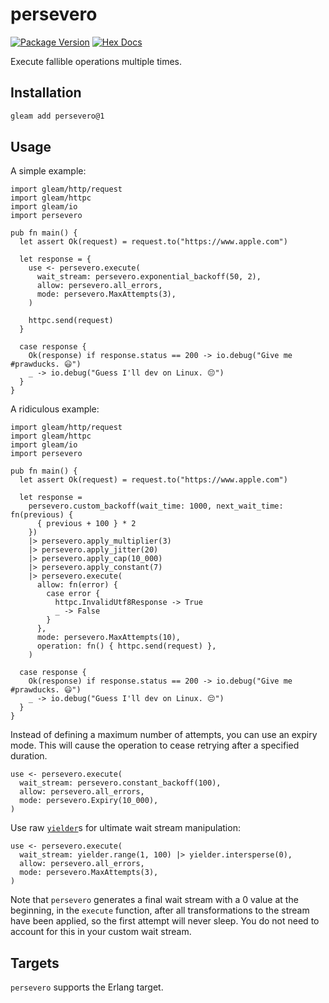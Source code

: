 # persevero

[![Package Version](https://img.shields.io/hexpm/v/persevero)](https://hex.pm/packages/persevero)
[![Hex Docs](https://img.shields.io/badge/hex-docs-ffaff3)](https://hexdocs.pm/persevero/)

Execute fallible operations multiple times.

## Installation

```sh
gleam add persevero@1
```

## Usage

A simple example:

```gleam
import gleam/http/request
import gleam/httpc
import gleam/io
import persevero

pub fn main() {
  let assert Ok(request) = request.to("https://www.apple.com")

  let response = {
    use <- persevero.execute(
      wait_stream: persevero.exponential_backoff(50, 2),
      allow: persevero.all_errors,
      mode: persevero.MaxAttempts(3),
    )

    httpc.send(request)
  }

  case response {
    Ok(response) if response.status == 200 -> io.debug("Give me #prawducks. 😃")
    _ -> io.debug("Guess I'll dev on Linux. 😔")
  }
}
```

A ridiculous example:

```gleam
import gleam/http/request
import gleam/httpc
import gleam/io
import persevero

pub fn main() {
  let assert Ok(request) = request.to("https://www.apple.com")

  let response =
    persevero.custom_backoff(wait_time: 1000, next_wait_time: fn(previous) {
      { previous + 100 } * 2
    })
    |> persevero.apply_multiplier(3)
    |> persevero.apply_jitter(20)
    |> persevero.apply_cap(10_000)
    |> persevero.apply_constant(7)
    |> persevero.execute(
      allow: fn(error) {
        case error {
          httpc.InvalidUtf8Response -> True
          _ -> False
        }
      },
      mode: persevero.MaxAttempts(10),
      operation: fn() { httpc.send(request) },
    )

  case response {
    Ok(response) if response.status == 200 -> io.debug("Give me #prawducks. 😃")
    _ -> io.debug("Guess I'll dev on Linux. 😔")
  }
}
```

Instead of defining a maximum number of attempts, you can use an expiry mode.
This will cause the operation to cease retrying after a specified duration.

```gleam
use <- persevero.execute(
  wait_stream: persevero.constant_backoff(100),
  allow: persevero.all_errors,
  mode: persevero.Expiry(10_000),
)
```

Use raw [`yielder`](https://hexdocs.pm/gleam_yielder/gleam/yielder.html)s for
ultimate wait stream manipulation:

```gleam
use <- persevero.execute(
  wait_stream: yielder.range(1, 100) |> yielder.intersperse(0),
  allow: persevero.all_errors,
  mode: persevero.MaxAttempts(3),
)
```

Note that `persevero` generates a final wait stream with a 0 value at the
beginning, in the `execute` function, after all transformations to the stream
have been applied, so the first attempt will never sleep. You do not need to
account for this in your custom wait stream.

## Targets

`persevero` supports the Erlang target.
